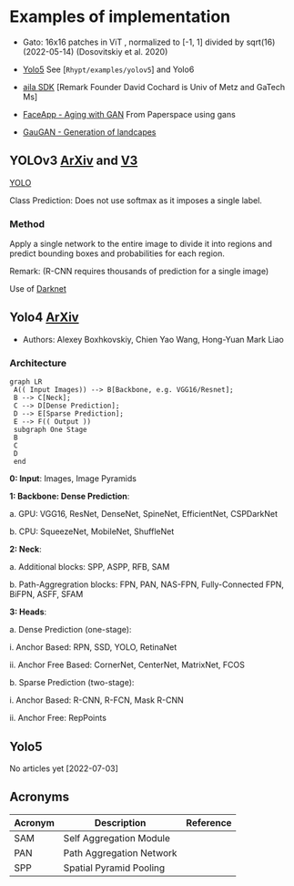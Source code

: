 # Examples of implementation

- Gato: 16x16 patches in ViT , normalized to [-1, 1] divided by sqrt(16) (2022-05-14) (Dosovitskiy et al. 2020)

- [Yolo5](https://github.com/ultralytics/yolov5) See [`Rhypt/examples/yolov5`] and Yolo6 

- [aila SDK](https://ailia.jp/en) [Remark Founder David Cochard is Univ of Metz and GaTech Ms]

- [FaceApp - Aging with GAN](https://ml-showcase.paperspace.com/projects/cyclegan-or-age-conversion) From Paperspace using gans

- [GauGAN - Generation of landcapes](https://blog.paperspace.com/nvidia-gaugan-introduction)

## YOLOv3 [ArXiv](https://arxiv.org/pdf/1506.02640.pdf) and [V3](https://pjreddie.com/media/files/papers/YOLOv3.pdf)

[YOLO](https://pjreddie.com/darknet/yolo)

Class Prediction: Does not use softmax as it imposes a single label.

### Method

Apply a single network to the entire image to divide it into regions and predict bounding boxes and probabilities for each region.

Remark: (R-CNN requires thousands of prediction for a single image)

Use of [Darknet](https://github.com/pjreddie/darknet)

## Yolo4 [ArXiv](https://arxiv.org/pdf/2004.10934.pdf)

- Authors: Alexey Boxhkovskiy, Chien Yao Wang, Hong-Yuan Mark Liao

### Architecture

```mermaid
graph LR
 A(( Input Images)) --> B[Backbone, e.g. VGG16/Resnet];
 B --> C[Neck];
 C --> D[Dense Prediction];
 D --> E[Sparse Prediction];
 E --> F(( Output ))
 subgraph One Stage
 B
 C
 D
 end
```

**0: Input**: Images, Image Pyramids

**1: Backbone: Dense Prediction**:

a. GPU: VGG16, ResNet, DenseNet, SpineNet, EfficientNet, CSPDarkNet

b. CPU: SqueezeNet, MobileNet, ShuffleNet

**2: Neck**:

a. Additional blocks: SPP, ASPP, RFB, SAM

b. Path-Aggregration blocks: FPN, PAN, NAS-FPN, Fully-Connected FPN, BiFPN, ASFF, SFAM

**3: Heads**:

a. Dense Prediction (one-stage):

i. Anchor Based: RPN, SSD, YOLO, RetinaNet

ii. Anchor Free Based: CornerNet, CenterNet, MatrixNet, FCOS

b. Sparse Prediction (two-stage):

i. Anchor Based: R-CNN, R-FCN, Mask R-CNN

ii. Anchor Free: RepPoints

## Yolo5

No articles yet [2022-07-03]

## Acronyms

| Acronym | Description              | Reference |
| ------- | ------------------------ | --------- |
| SAM     | Self Aggregation Module  |           |
| PAN     | Path Aggregation Network |           |
| SPP     | Spatial Pyramid Pooling  |           |



